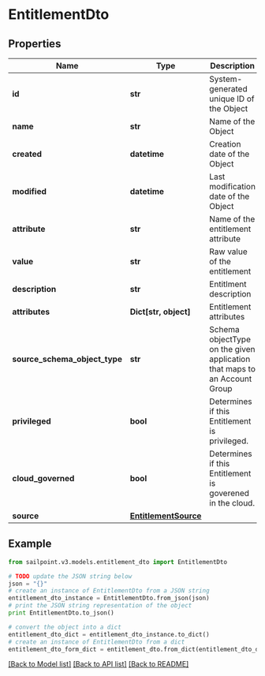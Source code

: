 # EntitlementDto


## Properties
Name | Type | Description | Notes
------------ | ------------- | ------------- | -------------
**id** | **str** | System-generated unique ID of the Object | [optional] [readonly] 
**name** | **str** | Name of the Object | 
**created** | **datetime** | Creation date of the Object | [optional] [readonly] 
**modified** | **datetime** | Last modification date of the Object | [optional] [readonly] 
**attribute** | **str** | Name of the entitlement attribute | [optional] 
**value** | **str** | Raw value of the entitlement | [optional] 
**description** | **str** | Entitlment description | [optional] 
**attributes** | **Dict[str, object]** | Entitlement attributes | [optional] 
**source_schema_object_type** | **str** | Schema objectType on the given application that maps to an Account Group | [optional] 
**privileged** | **bool** | Determines if this Entitlement is privileged. | [optional] 
**cloud_governed** | **bool** | Determines if this Entitlement is goverened in the cloud. | [optional] 
**source** | [**EntitlementSource**](EntitlementSource.md) |  | [optional] 

## Example

```python
from sailpoint.v3.models.entitlement_dto import EntitlementDto

# TODO update the JSON string below
json = "{}"
# create an instance of EntitlementDto from a JSON string
entitlement_dto_instance = EntitlementDto.from_json(json)
# print the JSON string representation of the object
print EntitlementDto.to_json()

# convert the object into a dict
entitlement_dto_dict = entitlement_dto_instance.to_dict()
# create an instance of EntitlementDto from a dict
entitlement_dto_form_dict = entitlement_dto.from_dict(entitlement_dto_dict)
```
[[Back to Model list]](../README.md#documentation-for-models) [[Back to API list]](../README.md#documentation-for-api-endpoints) [[Back to README]](../README.md)


